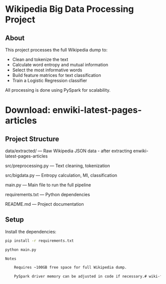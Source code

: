 # Wikipedia Big Data Processing Project

## About
This project processes the full Wikipedia dump to:
- Clean and tokenize the text
- Calculate word entropy and mutual information
- Select the most informative words
- Build feature matrices for text classification
- Train a Logistic Regression classifier

All processing is done using PySpark for scalability.

# Download: enwiki-latest-pages-articles 

## Project Structure

data/extracted/ — Raw Wikipedia JSON data - after extracting enwiki-latest-pages-articles

src/preprocessing.py — Text cleaning, tokenization

src/bigdata.py — Entropy calculation, MI, classification

main.py — Main file to run the full pipeline

requirements.txt — Python dependencies

README.md — Project documentation


## Setup
Install the dependencies:
```bash
pip install -r requirements.txt

python main.py

Notes

    Requires ~100GB free space for full Wikipedia dump.

    PySpark driver memory can be adjusted in code if necessary.# wiki-feature-selection-pyspark
